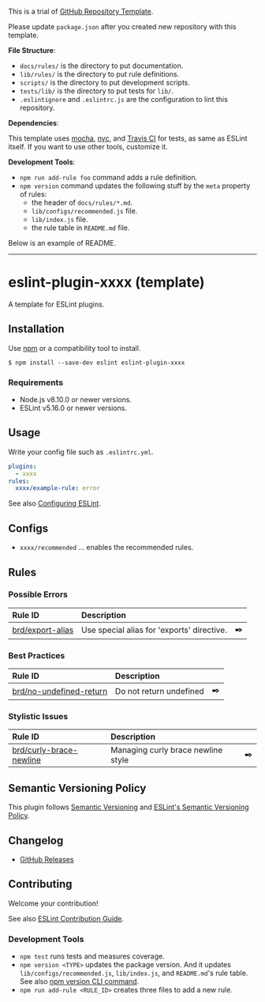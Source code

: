 
This is a trial of [GitHub Repository Template](https://github.blog/2019-06-06-generate-new-repositories-with-repository-templates/).

Please update `package.json` after you created new repository with this template.

**File Structure**:

- `docs/rules/` is the directory to put documentation.
- `lib/rules/` is the directory to put rule definitions.
- `scripts/` is the directory to put development scripts.
- `tests/lib/` is the directory to put tests for `lib/`.
- `.eslintignore` and `.eslintrc.js` are the configuration to lint this repository.

**Dependencies**:

This template uses [mocha](https://www.npmjs.com/package/mocha), [nyc](https://www.npmjs.com/package/nyc), and [Travis CI](https://travis-ci.com/) for tests, as same as ESLint itself. If you want to use other tools, customize it.

**Development Tools**:

- `npm run add-rule foo` command adds a rule definition.
- `npm version` command updates the following stuff by the `meta` property of rules:
    - the header of `docs/rules/*.md`.
    - `lib/configs/recommended.js` file.
    - `lib/index.js` file.
    - the rule table in `README.md` file.

Below is an example of README.

----

# eslint-plugin-xxxx (template)

<!--
[![npm version](https://img.shields.io/npm/v/eslint-plugin-xxxx.svg)](https://www.npmjs.com/package/eslint-plugin-xxxx)
[![Downloads/month](https://img.shields.io/npm/dm/eslint-plugin-xxxx.svg)](http://www.npmtrends.com/eslint-plugin-xxxx)
[![Build Status](https://travis-ci.org/mysticatea/eslint-plugin-xxxx.svg?branch=master)](https://travis-ci.org/mysticatea/eslint-plugin-xxxx)
[![Coverage Status](https://codecov.io/gh/mysticatea/eslint-plugin-xxxx/branch/master/graph/badge.svg)](https://codecov.io/gh/mysticatea/eslint-plugin-xxxx)
[![Dependency Status](https://david-dm.org/mysticatea/eslint-plugin-xxxx.svg)](https://david-dm.org/mysticatea/eslint-plugin-xxxx)
-->

A template for ESLint plugins.

## Installation

Use [npm](https://www.npmjs.com/) or a compatibility tool to install.

```
$ npm install --save-dev eslint eslint-plugin-xxxx
```

### Requirements

- Node.js v8.10.0 or newer versions.
- ESLint v5.16.0 or newer versions.

## Usage

Write your config file such as `.eslintrc.yml`.

```yml
plugins:
  - xxxx
rules:
  xxxx/example-rule: error
```

See also [Configuring ESLint](https://eslint.org/docs/user-guide/configuring).

## Configs

- `xxxx/recommended` ... enables the recommended rules.

## Rules

<!--RULE_TABLE_BEGIN-->
### Possible Errors

| Rule ID | Description |    |
|:--------|:------------|:--:|
| [brd/export-alias](./docs/rules/export-alias.md) | Use special alias for 'exports' directive. | ✒️ |

### Best Practices

| Rule ID | Description |    |
|:--------|:------------|:--:|
| [brd/no-undefined-return](./docs/rules/no-undefined-return.md) | Do not return undefined | ✒️ |

### Stylistic Issues

| Rule ID | Description |    |
|:--------|:------------|:--:|
| [brd/curly-brace-newline](./docs/rules/curly-brace-newline.md) | Managing curly brace newline style | ✒️ |

<!--RULE_TABLE_END-->

## Semantic Versioning Policy

This plugin follows [Semantic Versioning](http://semver.org/) and [ESLint's Semantic Versioning Policy](https://github.com/eslint/eslint#semantic-versioning-policy).

## Changelog

- [GitHub Releases]()

## Contributing

Welcome your contribution!

See also [ESLint Contribution Guide](https://eslint.org/docs/developer-guide/contributing/).

### Development Tools

- `npm test` runs tests and measures coverage.
- `npm version <TYPE>` updates the package version. And it updates `lib/configs/recommended.js`, `lib/index.js`, and `README.md`'s rule table. See also [npm version CLI command](https://docs.npmjs.com/cli/version).
- `npm run add-rule <RULE_ID>` creates three files to add a new rule.
